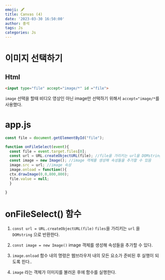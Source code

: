 ```yaml
---
emoji: 🖋
title: Canvas (4) 
date: '2023-03-30 16:50:00'
author: 중석 
tags: Js
categories: Js 
---
```

# 이미지 선택하기 

## Html 


```html
<input type="file" accept="image/*" id ="file">
```

`image` 선택을 할때 비디오 영상인 아닌 image만 선택하기 위해서 `accept="image/*`를 사용했다. 

# app.js 


```js
const file = document.getElementById("file");

function onFileSelect(event){
  const file = event.target.files[0];
  const url = URL.createObjectURL(file); //file을 가리키는 url을 DOMstring으로 반환합니다. 
  const image = new Image(); //image 객체를 생성해 속성들을 추가할 수 있음
  image.src = url; //image 속성 
  image.onload = function(){
  ctx.drawImage(0,0,800,800);
  file.value = null;
  }
  
}
```

# onFileSelect() 함수

1. `const url = URL.createObjectURL(file)` `files`을 가리키는 `url` 을 `DOMstring` 으로 반환한다.

2. `const image = new Image()` image 객체를 생성해 속성들을 추가할 수 있다.

3. `image.onload` 함수 내의 명령은 웹브라우저 내의 모든 요소가 준비된 후 실행이 되도록 힌다..
   
4. `image` 라는 객체가 이미지를 불러온 후에 함수를 실행한다. 

```toc

```